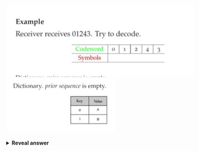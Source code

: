 ## <img src="../../../../../media/paste-61494a8e730c9c243c83faeb335a8f834d2e7b8a.jpg"><br><img src="../../../../../media/paste-328bf0326ddbbfdfb6b20f2184d20982ef32c922.jpg">
<details>
<summary><b>Reveal answer</b></summary>
<img src="../../../../../media/paste-434fbbdd04e725f0e9cf4cafab7bc3be257d83e1.jpg">
</details>
